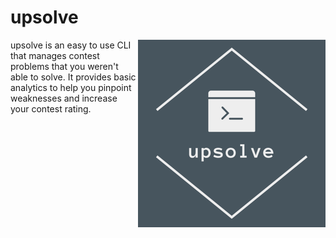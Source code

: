 # upsolve
<img src="https://raw.githubusercontent.com/dsmyda/upsolve/main/docs/logo4.png" align="right">

upsolve is an easy to use CLI that manages contest problems that you weren't able to solve. It provides basic analytics to help you pinpoint weaknesses and increase your contest rating.
